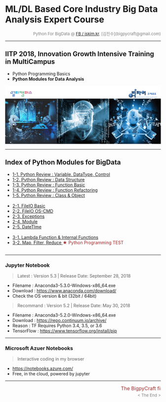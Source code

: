 
# ML/DL Based Core Industry Big Data Analysis Expert Course

<div align='right'><font size=2 color='gray'>Python For BigData @ <font color='blue'><a href='https://www.facebook.com/jskim.kr'>FB / jskim.kr</a></font>, [김진수](bigpycraft@gmail.com)</font></div>
<hr>

## IITP 2018, Innovation Growth Intensive Training in MultiCampus
>  
- Python Programming Basics
- <b>Python Modules for Data Analysis</b>

<img src="../images/img_front_readme_iitp.png">


<hr>

## Index of Python Modules for BigData
- <a href="https://htmlpreview.github.io/?https://github.com/bigpycraft/iitp18-multicampus/blob/master/section-B/html/PB_DA_101_Review_DataType.html            "> 1-1. Python Review : Variable, DataType, Control    </a>
- <a href="https://htmlpreview.github.io/?https://github.com/bigpycraft/iitp18-multicampus/blob/master/section-B/html/PB_DA_102_Review_DataStructure.html       "> 1-2. Python Review : Data Structure                 </a>
- <a href="https://htmlpreview.github.io/?https://github.com/bigpycraft/iitp18-multicampus/blob/master/section-B/html/PB_DA_103_Review_Function1_Basic.html     "> 1-3. Python Review : Function Basic                 </a>
- <a href="https://htmlpreview.github.io/?https://github.com/bigpycraft/iitp18-multicampus/blob/master/section-B/html/PB_DA_103_Review_Function2_Extension.html "> 1-4. Python Review : Function Refactoring           </a>
- <a href="https://htmlpreview.github.io/?https://github.com/bigpycraft/iitp18-multicampus/blob/master/section-B/html/PB_DA_105_Review_Class2_OOP.html          "> 1-5. Python Review : Class & Object                 </a>
<br/><br/>
- <a href="https://htmlpreview.github.io/?https://github.com/bigpycraft/iitp18-multicampus/blob/master/section-B/html/PB_DA_106_FileIO_Basic.html               "> 2-1. FileIO Basic                                   </a>
- <a href="https://htmlpreview.github.io/?https://github.com/bigpycraft/iitp18-multicampus/blob/master/section-B/html/PB_DA_107_FileIO_OS-CMD.html              "> 2-2. FileIO OS-CMD                                  </a>
- <a href="https://htmlpreview.github.io/?https://github.com/bigpycraft/iitp18-multicampus/blob/master/section-B/html/PB_DA_108_Exceptions.html                 "> 2-3. Exceptions                                     </a>
- <a href="https://htmlpreview.github.io/?https://github.com/bigpycraft/iitp18-multicampus/blob/master/section-B/html/PB_DA_109_Module_ver1.html                "> 2-4. Module                                         </a>
- <a href="https://htmlpreview.github.io/?https://github.com/bigpycraft/iitp18-multicampus/blob/master/section-B/html/PB_DA_110_DateTIme_ver1.html              "> 2-5. DateTIme                                       </a>
<br/><br/>
- <a href="https://htmlpreview.github.io/?https://github.com/bigpycraft/iitp18-multicampus/blob/master/section-B/html/PB_DA_104_Lambda_Internal_Functiion.html  "> 3-1. Lambda Function & Internal Functions           </a>
- <a href="https://htmlpreview.github.io/?https://github.com/bigpycraft/iitp18-multicampus/blob/master/section-B/html/PB_DA_111_MFR.html                        "> 3-2. Map, Filter, Reduce                            </a>
<font color='brown'> ★ Python Programming TEST</font>
<br/><br/>


<hr>

### Jupyter Notebook
> Latest : Version 5.3 | Release Date: September 28, 2018
- Filename : Anaconda3-5.3.0-Windows-x86_64.exe 
- Download : https://www.anaconda.com/download/
- Check the OS version & bit (32bit / 64bit)

> Recommand : Version 5.2 | Release Date: May 30, 2018
- Filename : Anaconda3-5.2.0-Windows-x86_64.exe
- Download : https://repo.continuum.io/archive/ 
- Reason : TF Requires Python 3.4, 3.5, or 3.6 
- TensorFlow : https://www.tensorflow.org/install/pip


<hr>

### Microsoft Azuer Notebooks
> Interactive coding in my browser
- https://notebooks.azure.com/
- Free, in the cloud, powered by jupyter


<hr>
<marquee><font size=3 color='brown'>The BigpyCraft find the information to design valuable society with Technology & Craft.</font></marquee>
<div align='right'><font size=2 color='gray'> &lt; The End &gt; </font></div>
